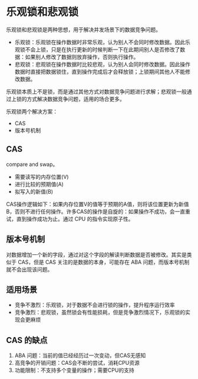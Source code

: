 # 乐观锁和悲观锁

乐观锁和悲观锁是两种思想，用于解决并发场景下的数据竞争问题。

-   乐观锁：乐观锁在操作数据时非常乐观，认为别人不会同时修改数据。因此乐观锁不会上锁，只是在执行更新的时候判断一下在此期间别人是否修改了数据：如果别人修改了数据则放弃操作，否则执行操作。
-   悲观锁：悲观锁在操作数据时比较悲观，认为别人会同时修改数据。因此操作数据时直接把数据锁住，直到操作完成后才会释放锁；上锁期间其他人不能修改数据。

乐观锁本质上不是锁，而是通过其他方式对数据竞争问题进行求解；悲观锁一般通过上锁的方式解决数据竞争问题，适用的场合更多。

乐观锁两个解决方案：

- CAS
- 版本号机制

## CAS
 compare and swap。

-   需要读写的内存位置(V)
-   进行比较的预期值(A)
-   拟写入的新值(B)

CAS操作逻辑如下：如果内存位置V的值等于预期的A值，则将该位置更新为新值B，否则不进行任何操作。许多CAS的操作是自旋的：如果操作不成功，会一直重试，直到操作成功为止。通过 CPU 的指令实现原子性。


## 版本号机制

对数据增加一个新的字段，通过对这个字段的解读判断数据是否被修改。其实是类似于 CAS，但是 CAS 关注的是数据的本身，可能存在 ABA 问题，而版本号机制就不会出现该问题。


## 适用场景

- 竞争不激烈：乐观锁，对于数据不会进行锁的操作，提升程序运行效率
- 竞争激烈：悲观锁，虽然锁会有性能损耗，但是竞争激烈情况下，乐观锁的实现会更麻烦


## CAS 的缺点

1. ABA 问题：当前的值已经经历过一次变动，但CAS无感知
2. 高竞争的开销问题：CAS会不断的尝试，消耗CPU资源
3. 功能限制：不支持多个变量的操作；需要CPU的支持

